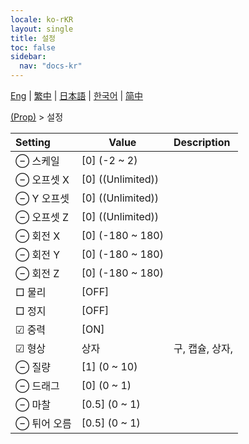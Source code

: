 ```yaml
---
locale: ko-rKR
layout: single
title: 설정
toc: false
sidebar:
  nav: "docs-kr"
---
```

[Eng](/dancexr/menu/2025.4/prop/settings) | [繁中](/tw/dancexr/menu/2025.4/prop/settings) | [日本語](/jp/dancexr/menu/2025.4/prop/settings) | [한국어](/kr/dancexr/menu/2025.4/prop/settings) | [简中](/zh/dancexr/menu/2025.4/prop/settings)

[(Prop)](../menu#(Prop)) > 설정



| Setting | Value | Description |
| :--- | --- | :--- |
|<nobr> ⊖ 스케일</nobr>| [0] (-2 ~ 2) | 
|<nobr> ⊖ 오프셋 X</nobr>| [0] ((Unlimited)) | 
|<nobr> ⊖ Y 오프셋</nobr>| [0] ((Unlimited)) | 
|<nobr> ⊖ 오프셋 Z</nobr>| [0] ((Unlimited)) | 
|<nobr> ⊖ 회전 X</nobr>| [0] (-180 ~ 180) | 
|<nobr> ⊖ 회전 Y</nobr>| [0] (-180 ~ 180) | 
|<nobr> ⊖ 회전 Z</nobr>| [0] (-180 ~ 180) | 
|<nobr> □ 물리</nobr>| [OFF] | 
|<nobr> □ 정지</nobr>| [OFF] | 
|<nobr> ☑ 중력</nobr>| [ON] | 
|<nobr>☑ 형상</nobr>| 상자 | 구, 캡슐, 상자, 
|<nobr> ⊖ 질량</nobr>| [1] (0 ~ 10) | 
|<nobr> ⊖ 드래그</nobr>| [0] (0 ~ 1) | 
|<nobr> ⊖ 마찰</nobr>| [0.5] (0 ~ 1) | 
|<nobr> ⊖ 튀어 오름</nobr>| [0.5] (0 ~ 1) | 
